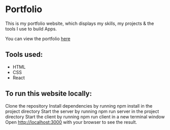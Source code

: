 # Portfolio 

This is my portfolio website, which displays my skills, my projects & the tools I use to build Apps.

You can view the portfolio [here](https://marciolopes451.github.io/portfolio-react/)

## Tools used:
- HTML
- CSS
- React

## To run this website locally:

Clone the repository
Install dependencies by running npm install in the project directory
Start the server by running npm run server in the project directory
Start the client by running npm run client in a new terminal window
Open [http://localhost:3000](http://localhost:3000) with your browser to see the result.
